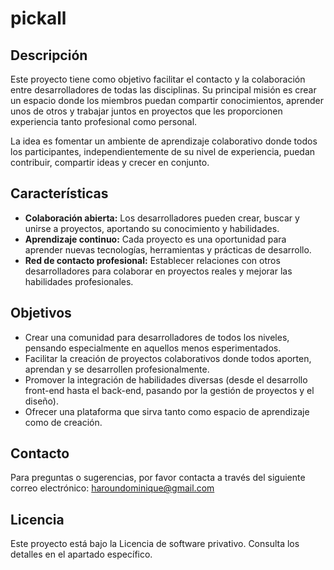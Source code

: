 # pickall

## Descripción

Este proyecto tiene como objetivo facilitar el contacto y la colaboración entre desarrolladores de todas las disciplinas. Su principal misión es crear un espacio donde los miembros puedan compartir conocimientos, aprender unos de otros y trabajar juntos en proyectos que les proporcionen experiencia tanto profesional como personal.

La idea es fomentar un ambiente de aprendizaje colaborativo donde todos los participantes, independientemente de su nivel de experiencia, puedan contribuir, compartir ideas y crecer en conjunto.

## Características

- **Colaboración abierta:** Los desarrolladores pueden crear, buscar y unirse a proyectos, aportando su conocimiento y habilidades.
- **Aprendizaje continuo:** Cada proyecto es una oportunidad para aprender nuevas tecnologías, herramientas y prácticas de desarrollo.
- **Red de contacto profesional:** Establecer relaciones con otros desarrolladores para colaborar en proyectos reales y mejorar las habilidades profesionales.
  
## Objetivos

- Crear una comunidad para desarrolladores de todos los niveles, pensando especialmente en aquellos menos esperimentados.
- Facilitar la creación de proyectos colaborativos donde todos aporten, aprendan y se desarrollen profesionalmente.
- Promover la integración de habilidades diversas (desde el desarrollo front-end hasta el back-end, pasando por la gestión de proyectos y el diseño).
- Ofrecer una plataforma que sirva tanto como espacio de aprendizaje como de creación.

## Contacto

Para preguntas o sugerencias, por favor contacta a través del siguiente correo electrónico: haroundominique@gmail.com

## Licencia

Este proyecto está bajo la Licencia de software privativo. Consulta los detalles en el apartado específico.  
